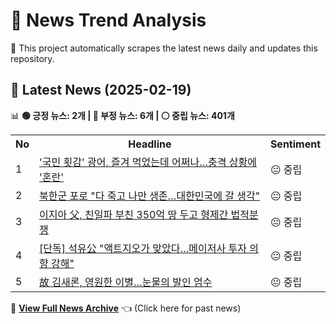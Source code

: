 # 📰 News Trend Analysis

🚀 This project automatically scrapes the latest news daily and updates this repository.

## 📅 Latest News (2025-02-19)

📊 **🟢 긍정 뉴스: 2개 | 🔴 부정 뉴스: 6개 | ⚪ 중립 뉴스: 401개**  

<table>
    <tr>
        <th>No</th>
        <th>Headline</th>
        <th>Sentiment</th>
    </tr>
    <tr>
        <td>1</td>
        <td><a href="https:///n.news.naver.com/article/015/0005096074?ntype=RANKING">'국민 횟감' 광어, 즐겨 먹었는데 어쩌나…충격 상황에 '혼란'</a></td>
        <td>😐 중립</td>
    </tr>
    <tr>
        <td>2</td>
        <td><a href="https:///n.news.naver.com/article/015/0005096216?ntype=RANKING">북한군 포로 "다 죽고 나만 생존…대한민국에 갈 생각"</a></td>
        <td>😐 중립</td>
    </tr>
    <tr>
        <td>3</td>
        <td><a href="https:///n.news.naver.com/article/015/0005096109?ntype=RANKING">이지아 父, 친일파 부친 350억 땅 두고 형제간 법적분쟁</a></td>
        <td>😐 중립</td>
    </tr>
    <tr>
        <td>4</td>
        <td><a href="https:///n.news.naver.com/article/015/0005096203?ntype=RANKING">[단독] 석유公 "액트지오가 맞았다…메이저사 투자 의향 강해"</a></td>
        <td>😐 중립</td>
    </tr>
    <tr>
        <td>5</td>
        <td><a href="https:///n.news.naver.com/article/015/0005096099?ntype=RANKING">故 김새론, 영원한 이별…눈물의 발인 엄수</a></td>
        <td>😐 중립</td>
    </tr></table>  

📜 **[View Full News Archive](news_archive.md)** 👈 (Click here for past news)
